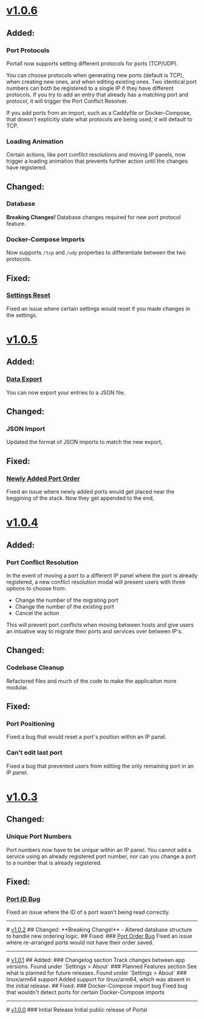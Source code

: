 # <a href="https://github.com/need4swede/portall/releases/tag/v1.0.6" target="_blank">v1.0.6</a>
## Added:
### Port Protocols
Portall now supports setting different protocols for ports (TCP/UDP).

You can choose protocols when generating new ports (default is TCP), when creating new ones, and when editing existing ones. Two identical port numbers can both be registered to a single IP if they have different protocols. If you try to add an entry that already has a matching port and protocol, it will trigger the Port Conflict Resolver.

If you add ports from an import, such as a Caddyfile or Docker-Compose, that doesn't explicitly state what protocols are being used, it will default to TCP.
### Loading Animation
Certain actions, like port conflict resolutions and moving IP panels, now trigger a loading animation that prevents further action until the changes have registered.
## Changed:
### Database
**Breaking Changes!** Database changes required for new port protocol feature.
### Docker-Compose Imports
Now supports `/tcp` and `/udp` properties to differentiate between the two protocols.
## Fixed:
### <a href="https://github.com/need4swede/Portall/issues/10" target="_blank">Settings Reset</a>
Fixed an issue where certain settings would reset if you made changes in the settings.

# <a href="https://github.com/need4swede/portall/releases/tag/v1.0.5" target="_blank">v1.0.5</a>
## Added:
### <a href="https://github.com/need4swede/Portall/issues/7" target="_blank">Data Export</a>
You can now export your entries to a JSON file.
## Changed:
### JSON Import
Updated the format of JSON imports to match the new export,
## Fixed:
### <a href="https://github.com/need4swede/Portall/issues/14" target="_blank">Newly Added Port Order</a>
Fixed an issue where newly added ports would get placed near the beggining of the stack. Now they get appended to the end,

# <a href="https://github.com/need4swede/portall/releases/tag/v1.0.4" target="_blank">v1.0.4</a>
## Added:
### Port Conflict Resolution
In the event of moving a port to a different IP panel where the port is already registered, a new conflict resolution modal will present users with three options to choose from:

- Change the number of the migrating port
- Change the number of the existing port
- Cancel the action

This will prevent port conflicts when moving between hosts and give users an intuative way to migrate their ports and services over between IP's.
## Changed:
### Codebase Cleanup
Refactored files and much of the code to make the applicaiton more modular.
## Fixed:
### Port Positioning
Fixed a bug that would reset a port's position within an IP panel.
### Can't edit last port
Fixed a bug that prevented users from editing the only remaining port in an IP panel.

# <a href="https://github.com/need4swede/portall/releases/tag/v1.0.3" target="_blank">v1.0.3</a>
## Changed:
### Unique Port Numbers
Port numbers now have to be unique within an IP panel. You cannot add a service using an already registered port number, nor can you change a port to a number that is already registered.
## Fixed:
### <a href="https://github.com/need4swede/Portall/issues/8" target="_blank">Port ID Bug</a>
Fixed an issue where the ID of a port wasn't being read correctly.

<hr>
# <a href="https://github.com/need4swede/portall/releases/tag/v1.0.2" target="_blank">v1.0.2</a>
## Changed:
**Breaking Change!** - Altered database structure to handle new ordering logic.
## Fixed:
### <a href="https://github.com/need4swede/Portall/issues/2" target="_blank">Port Order Bug</a>
Fixed an issue where re-arranged ports would not have their order saved.

<hr>
# <a href="https://github.com/need4swede/portall/releases/tag/v1.0.1" target="_blank">v1.0.1</a>
## Added:
### Changelog section
Track changes between app versions. Found under `Settings > About`
### Planned Features section
See what is planned for future releases. Found under `Settings > About`
### linux/arm64 support
Added support for linux/arm64, which was absent in the initial release.
## Fixed:
### Docker-Compose import bug
Fixed bug that wouldn't detect ports for certain Docker-Compose imports

<hr>
# <a href="https://github.com/need4swede/portall/releases/tag/v1.0.0" target="_blank">v1.0.0</a>
### Initial Release
Initial public release of Portal